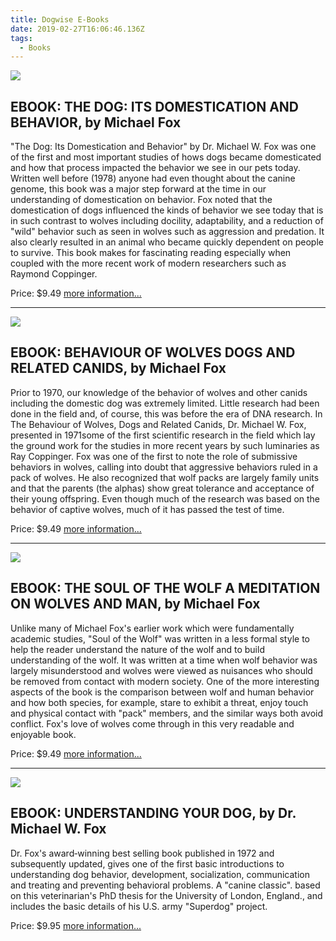 ```yaml
---
title: Dogwise E-Books
date: 2019-02-27T16:06:46.136Z
tags:
  - Books
---
```

![](/img/ebook-1.jpg)

## EBOOK: THE DOG: ITS DOMESTICATION AND BEHAVIOR, by Michael Fox

"The Dog: Its Domestication and Behavior" by Dr. Michael W. Fox was one of the first and most important studies of hows dogs became domesticated and how that process impacted the behavior we see in our pets today. Written well before (1978) anyone had even thought about the canine genome, this book was a major step forward at the time in our understanding of domestication on behavior. Fox noted that the domestication of dogs influenced the kinds of behavior we see today that is in such contrast to wolves including docility, adaptability, and a reduction of "wild" behavior such as seen in wolves such as aggression and predation. It also clearly resulted in an animal who became quickly dependent on people to survive. This book makes for fascinating reading especially when coupled with the more recent work of modern researchers such as Raymond Coppinger.

Price: $9.49 [more information...](https://www.dogwise.com/ebook-the-dog-its-domestication-and-behavior/)

<hr>

![](/img/ebook-2.jpg)

## EBOOK: BEHAVIOUR OF WOLVES DOGS AND RELATED CANIDS, by Michael Fox

Prior to 1970, our knowledge of the behavior of wolves and other canids including the domestic dog was extremely limited. Little research had been done in the field and, of course, this was before the era of DNA research. In The Behaviour of Wolves, Dogs and Related Canids, Dr. Michael W. Fox, presented in 1971some of the first scientific research in the field which lay the ground work for the studies in more recent years by such luminaries as Ray Coppinger. Fox was one of the first to note the role of submissive behaviors in wolves, calling into doubt that aggressive behaviors ruled in a pack of wolves. He also recognized that wolf packs are largely family units and that the parents (the alphas) show great tolerance and acceptance of their young offspring. Even though much of the research was based on the behavior of captive wolves, much of it has passed the test of time.

Price: $9.49 [more information... ](https://www.dogwise.com/ebook-behaviour-of-wolves-dogs-and-related-canids/)

<hr>

![](/img/ebook-3.jpg)

## EBOOK: THE SOUL OF THE WOLF A MEDITATION ON WOLVES AND MAN, by Michael Fox

Unlike many of Michael Fox's earlier work which were fundamentally academic studies, "Soul of the Wolf" was written in a less formal style to help the reader understand the nature of the wolf and to build understanding of the wolf. It was written at a time when wolf behavior was largely misunderstood and wolves were viewed as nuisances who should be removed from contact with modern society. One of the more interesting aspects of the book is the comparison between wolf and human behavior and how both species, for example, stare to exhibit a threat, enjoy touch and physical contact with "pack" members, and the similar ways both avoid conflict. Fox's love of wolves come through in this very readable and enjoyable book.

Price: $9.49 [more information...](https://www.dogwise.com/ebook-the-soul-of-the-wolf-a-meditation-on-wolves-and-man/)

<hr>

![](/img/ebook-4.jpg)

## EBOOK: UNDERSTANDING YOUR DOG, by Dr. Michael W. Fox



Dr. Fox's award‐winning best selling book published in 1972 and subsequently updated, gives one of the first basic introductions to understanding dog behavior, development, socialization, communication and treating and preventing behavioral problems. A "canine classic". based on this veterinarian's PhD thesis for the University of London, England., and includes the basic details of his U.S. army "Superdog" project.

Price: $9.95 [more information... ](https://www.dogwise.com/ebook-understanding-your-dog/)
